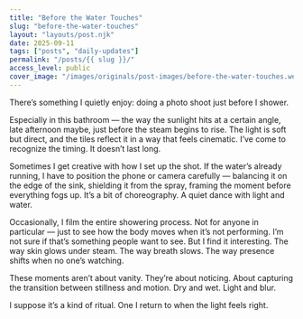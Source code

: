 ```yaml
---
title: "Before the Water Touches"
slug: "before-the-water-touches"
layout: "layouts/post.njk"
date: 2025-09-11
tags: ["posts", "daily-updates"]
permalink: "/posts/{{ slug }}/"
access_level: public
cover_image: "/images/originals/post-images/before-the-water-touches.webp"
---
```


There’s something I quietly enjoy: doing a photo shoot just before I shower.

Especially in this bathroom — the way the sunlight hits at a certain angle, late afternoon maybe, just before the steam begins to rise. The light is soft but direct, and the tiles reflect it in a way that feels cinematic. I’ve come to recognize the timing. It doesn’t last long.

Sometimes I get creative with how I set up the shot. If the water’s already running, I have to position the phone or camera carefully — balancing it on the edge of the sink, shielding it from the spray, framing the moment before everything fogs up. It’s a bit of choreography. A quiet dance with light and water.

Occasionally, I film the entire showering process. Not for anyone in particular — just to see how the body moves when it’s not performing. I’m not sure if that’s something people want to see. But I find it interesting. The way skin glows under steam. The way breath slows. The way presence shifts when no one’s watching.

These moments aren’t about vanity. They’re about noticing. About capturing the transition between stillness and motion. Dry and wet. Light and blur.

I suppose it’s a kind of ritual. One I return to when the light feels right.
